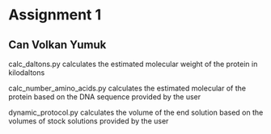 # Assignment 1

## Can Volkan Yumuk

calc_daltons.py calculates the estimated molecular weight of the protein in kilodaltons

calc_number_amino_acids.py calculates the estimated molecular of the protein based on the DNA sequence provided by the user

dynamic_protocol.py calculates the volume of the end solution based on the volumes of stock solutions provided by the user
